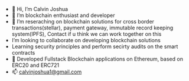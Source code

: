 - 👋 Hi, I’m Calvin Joshua
- 👀 I’m blockchain enthusiast and developer
- 🌱 I’m reseraching on blockchain solutions for cross border transactions(stellar), payment gateway, immutable record keeping system(IPFS), Contact if u think we can work together on this
- I’m looking to collaborate on developing blockchain solutions
- Learning security principles and perform secirty audits on the smart contracts
- 🌳 Developed Fullstack Blockchain applications on Ethereum, based on ERC20 and ERC721
- 📫 calvinjoshua1@gmail.com

<!---
calvinjoshua/calvinjoshua is a ✨ special ✨ repository because its `README.md` (this file) appears on your GitHub profile.
You can click the Preview link to take a look at your changes.
--->
